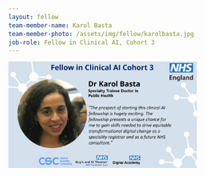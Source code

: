 ```yaml
---
layout: fellow
team-member-name: Karol Basta
team-member-photo: /assets/img/fellow/karolbasta.jpg
job-role: Fellow in Clinical AI, Cohort 3
---
```

<img src="assets/img/fellow/card/KBquote.jpg" alt="Alt text" style="width:75%;">
